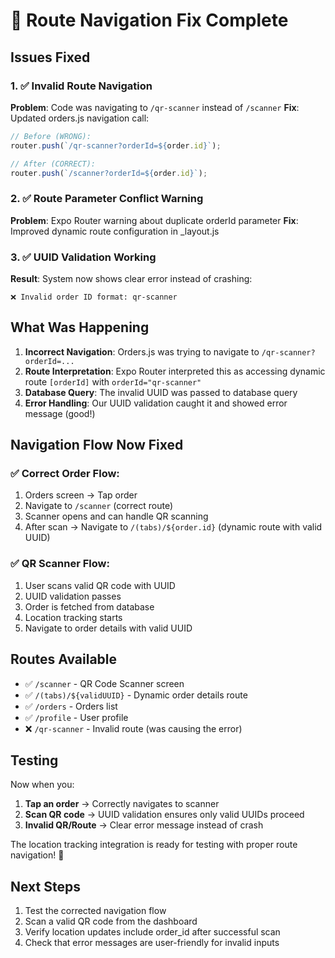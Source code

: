 # 🔧 Route Navigation Fix Complete

## Issues Fixed

### 1. ✅ **Invalid Route Navigation**

**Problem**: Code was navigating to `/qr-scanner` instead of `/scanner`
**Fix**: Updated orders.js navigation call:

```javascript
// Before (WRONG):
router.push(`/qr-scanner?orderId=${order.id}`);

// After (CORRECT):
router.push(`/scanner?orderId=${order.id}`);
```

### 2. ✅ **Route Parameter Conflict Warning**

**Problem**: Expo Router warning about duplicate orderId parameter
**Fix**: Improved dynamic route configuration in \_layout.js

### 3. ✅ **UUID Validation Working**

**Result**: System now shows clear error instead of crashing:

```
❌ Invalid order ID format: qr-scanner
```

## What Was Happening

1. **Incorrect Navigation**: Orders.js was trying to navigate to `/qr-scanner?orderId=...`
2. **Route Interpretation**: Expo Router interpreted this as accessing dynamic route `[orderId]` with `orderId="qr-scanner"`
3. **Database Query**: The invalid UUID was passed to database query
4. **Error Handling**: Our UUID validation caught it and showed error message (good!)

## Navigation Flow Now Fixed

### ✅ **Correct Order Flow**:

1. Orders screen → Tap order
2. Navigate to `/scanner` (correct route)
3. Scanner opens and can handle QR scanning
4. After scan → Navigate to `/(tabs)/${order.id}` (dynamic route with valid UUID)

### ✅ **QR Scanner Flow**:

1. User scans valid QR code with UUID
2. UUID validation passes
3. Order is fetched from database
4. Location tracking starts
5. Navigate to order details with valid UUID

## Routes Available

- ✅ `/scanner` - QR Code Scanner screen
- ✅ `/(tabs)/${validUUID}` - Dynamic order details route
- ✅ `/orders` - Orders list
- ✅ `/profile` - User profile
- ❌ `/qr-scanner` - Invalid route (was causing the error)

## Testing

Now when you:

1. **Tap an order** → Correctly navigates to scanner
2. **Scan QR code** → UUID validation ensures only valid UUIDs proceed
3. **Invalid QR/Route** → Clear error message instead of crash

The location tracking integration is ready for testing with proper route navigation! 🎯

## Next Steps

1. Test the corrected navigation flow
2. Scan a valid QR code from the dashboard
3. Verify location updates include order_id after successful scan
4. Check that error messages are user-friendly for invalid inputs
